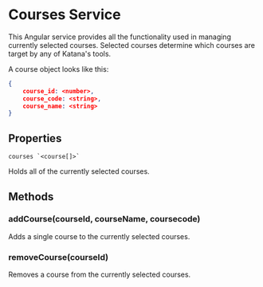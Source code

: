 # Courses Service

This Angular service provides all the functionality used in managing currently selected courses. Selected courses determine which courses are target by any of Katana's tools.

A course object looks like this:

```json
{
    course_id: <number>,
    course_code: <string>,
    course_name: <string>
}
```

## Properties
```
courses `<course[]>`
```
Holds all of the currently selected courses.

## Methods

### addCourse(courseId, courseName, coursecode)

Adds a single course to the currently selected courses.

### removeCourse(courseId)

Removes a course from the currently selected courses.
